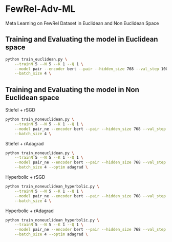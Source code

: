# FewRel-Adv-ML
Meta Learning on FewRel Dataset in Euclidean and Non Euclidean Space

## Training and Evaluating the model in Euclidean space
```bash
python train_euclidean.py \
    --trainN 5 --N 5 --K 1 --Q 1 \
    --model pair --encoder bert --pair --hidden_size 768 --val_step 1000 \
    --batch_size 4 \
```

## Training and Evaluating the model in Non Euclidean space

Stiefel + rSGD
```bash
python train_noneuclidean.py \
    --trainN 5 --N 5 --K 1 --Q 1 \
    --model pair_ne --encoder bert --pair --hidden_size 768 --val_step 1000 \
    --batch_size 4 \
```

Stiefel + rAdagrad
```bash
python train_noneuclidean.py \
    --trainN 5 --N 5 --K 1 --Q 1 \
    --model pair_ne --encoder bert --pair --hidden_size 768 --val_step 1000 \
    --batch_size 4 --optim adagrad \
```

Hyperbolic + rSGD
```bash
python train_noneuclidean_hyperbolic.py \
    --trainN 5 --N 5 --K 1 --Q 1 \
    --model pair_ne --encoder bert --pair --hidden_size 768 --val_step 1000 \
    --batch_size 4 \
```

Hyperbolic + rAdagrad
```bash
python train_noneuclidean_hyperbolic.py \
    --trainN 5 --N 5 --K 1 --Q 1 \
    --model pair_ne --encoder bert --pair --hidden_size 768 --val_step 1000 \
    --batch_size 4 --optim adagrad \
```
    
